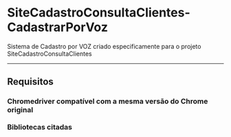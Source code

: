 # SiteCadastroConsultaClientes-CadastrarPorVoz
Sistema de Cadastro por VOZ criado especificamente para o projeto SiteCadastroConsultaClientes
<hr>
<h2>Requisitos</h2>
<h3>Chromedriver compatível com a mesma versão do Chrome original <br><br>
Bibliotecas citadas <br>

